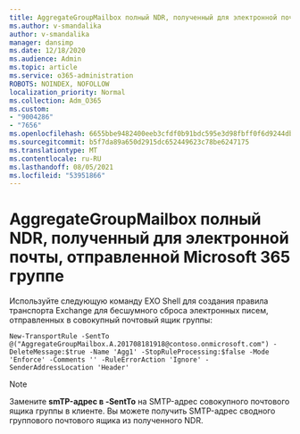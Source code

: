 ```yaml
---
title: AggregateGroupMailbox полный NDR, полученный для электронной почты, отправленной Microsoft 365 группе
ms.author: v-smandalika
author: v-smandalika
manager: dansimp
ms.date: 12/18/2020
ms.audience: Admin
ms.topic: article
ms.service: o365-administration
ROBOTS: NOINDEX, NOFOLLOW
localization_priority: Normal
ms.collection: Adm_O365
ms.custom:
- "9004286"
- "7656"
ms.openlocfilehash: 6655bbe9482400eeb3cfdf0b91bdc595e3d98fbff0f6d9244db8bb4dd958305e
ms.sourcegitcommit: b5f7da89a650d2915dc652449623c78be6247175
ms.translationtype: MT
ms.contentlocale: ru-RU
ms.lasthandoff: 08/05/2021
ms.locfileid: "53951866"
---
```

# <a name="aggregategroupmailbox-full-ndr-received-for-email-sent-to-microsoft-365-group"></a>AggregateGroupMailbox полный NDR, полученный для электронной почты, отправленной Microsoft 365 группе

Используйте следующую команду EXO Shell для создания правила транспорта Exchange для бесшумного сброса электронных писем, отправленных в совокупный почтовый ящик группы:

`New-TransportRule -SentTo @("AggregateGroupMailbox.A.201708181918@contoso.onmicrosoft.com") -DeleteMessage:$true -Name 'Agg1' -StopRuleProcessing:$false -Mode 'Enforce' -Comments '' -RuleErrorAction 'Ignore' -SenderAddressLocation 'Header'`

> [!NOTE]
> Замените **smTP-адрес в -SentTo** на SMTP-адрес совокупного почтового ящика группы в клиенте. Вы можете получить SMTP-адрес сводного группового почтового ящика из полученного NDR.




